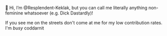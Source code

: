 👋 Hi, I’m @Resplendent-Keklak, but you can call me literally anything non-feminine whatsoever (e.g. Dick Dastardly)!

If you see me on the streets don't come at me for my low contribution rates. I'm *busy* coddarnit
<!--
Resplendent-Keklak/Resplendent-Keklak is a ✨ special ✨ repository because its `README.md` (this file) appears on your GitHub profile.
You can click the Preview link to take a look at your changes.
-->
